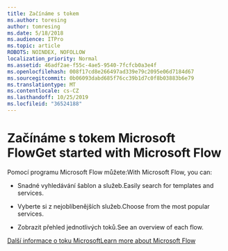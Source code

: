 ```yaml
---
title: Začínáme s tokem
ms.author: toresing
author: tomresing
ms.date: 5/18/2018
ms.audience: ITPro
ms.topic: article
ROBOTS: NOINDEX, NOFOLLOW
localization_priority: Normal
ms.assetid: 46adf2ae-f55c-4ae5-9540-7fcfcb0a3e4f
ms.openlocfilehash: 008f17cd8e266497ad339e79c2095e06d7184d67
ms.sourcegitcommit: 0b06093dabd685f76cc39b1d7c0f8b03883b6e79
ms.translationtype: MT
ms.contentlocale: cs-CZ
ms.lasthandoff: 10/25/2019
ms.locfileid: "36524188"
---
```

# <a name="get-started-with-microsoft-flow"></a><span data-ttu-id="6690b-102">Začínáme s tokem Microsoft Flow</span><span class="sxs-lookup"><span data-stu-id="6690b-102">Get started with Microsoft Flow</span></span>

<span data-ttu-id="6690b-103">Pomocí programu Microsoft Flow můžete:</span><span class="sxs-lookup"><span data-stu-id="6690b-103">With Microsoft Flow, you can:</span></span>
  
- <span data-ttu-id="6690b-104">Snadné vyhledávání šablon a služeb.</span><span class="sxs-lookup"><span data-stu-id="6690b-104">Easily search for templates and services.</span></span>
    
- <span data-ttu-id="6690b-105">Vyberte si z nejoblíbenějších služeb.</span><span class="sxs-lookup"><span data-stu-id="6690b-105">Choose from the most popular services.</span></span>
    
- <span data-ttu-id="6690b-106">Zobrazit přehled jednotlivých toků.</span><span class="sxs-lookup"><span data-stu-id="6690b-106">See an overview of each flow.</span></span>
    
[<span data-ttu-id="6690b-107">Další informace o toku Microsoft</span><span class="sxs-lookup"><span data-stu-id="6690b-107">Learn more about Microsoft Flow</span></span>](https://go.microsoft.com/fwlink/?linkid=874446)
  

